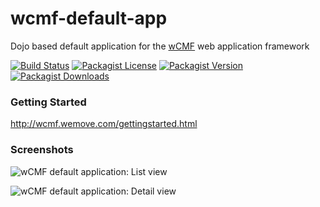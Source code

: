 wcmf-default-app
================

Dojo based default application for the [wCMF](https://github.com/iherwig/wcmf) web application framework

[![Build Status](https://img.shields.io/travis/iherwig/wcmf-default-app.svg?style=flat-square)](https://travis-ci.org/iherwig/wcmf-default-app)
[![Packagist License](https://img.shields.io/packagist/l/wcmf/wcmf-default-app.svg?style=flat-square)](https://github.com/iherwig/wcmf-default-app/blob/master/LICENSE)
[![Packagist Version](https://img.shields.io/packagist/v/wcmf/wcmf-default-app.svg?style=flat-square)](https://packagist.org/packages/wcmf/wcmf-default-app)
[![Packagist Downloads](https://img.shields.io/packagist/dm/wcmf/wcmf-default-app.svg?style=flat-square)](https://packagist.org/packages/wcmf/wcmf-default-app)

### Getting Started

http://wcmf.wemove.com/gettingstarted.html

### Screenshots

![wCMF default application: List view](http://wcmf.wemove.com/wcmf-default-app1ws.png)

![wCMF default application: Detail view](http://wcmf.wemove.com/wcmf-default-app2ws.png)
